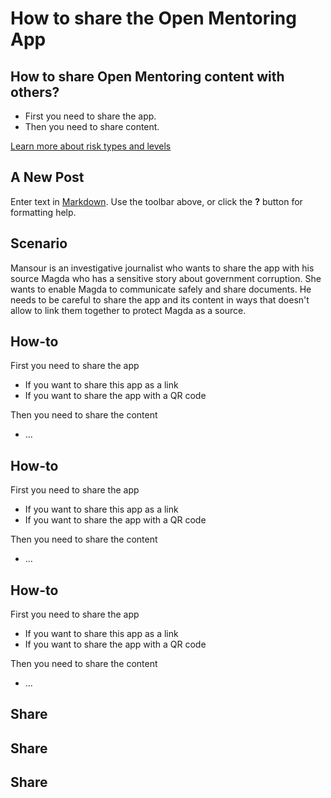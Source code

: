 # How to share the Open Mentoring App
## How to share Open Mentoring content with others?

 * First you need to share the app.
 * Then you need to share content.

[Learn more about risk types and levels](resources/risk-assessment.md)


## A New Post

Enter text in [Markdown](http://daringfireball.net/projects/markdown/). Use the toolbar above, or click the **?** button for formatting help.


## Scenario

Mansour is an investigative journalist who wants to share the app with his source Magda who has a sensitive story about government corruption. She wants to enable Magda to communicate safely and share documents. He needs to be careful to share the app and its content in ways that doesn't allow to link them together to protect Magda as a source.

## How-to
First you need to share the app
 * If you want to share this app as a link 
 * If you want to share the app with a QR code

Then you need to share the content
 * ...

## How-to
First you need to share the app
 * If you want to share this app as a link 
 * If you want to share the app with a QR code

Then you need to share the content
 * ...

## How-to
First you need to share the app
 * If you want to share this app as a link 
 * If you want to share the app with a QR code

Then you need to share the content
 * ...

## Share


## Share


## Share


